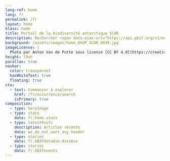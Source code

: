 ```yaml
---
lang-ref: home
lang: fr
permalink: /fr
layout: home
klass: home
title: Portail de la biodiversité antarctique SCAR
description: Rechercher <span data-ajax-url="https://api.gbif.org/v1/occurrence/search?geometry=POLYGON((180%20-44.3,173%20-44.3,173%20-47.5,170%20-47.5,157%20-47.5,157%20-45.9,150%20-45.9,150%20-47.5,143%20-47.5,143%20-45.8,140%20-45.8,140%20-44.5,137%20-44.5,137%20-43,135%20-43,135%20-41.7,131%20-41.7,131%20-40.1,115%20-40.1,92%20-40.1,92%20-41.4,78%20-41.4,78%20-42.3,69%20-42.3,69%20-43.3,47%20-43.3,47%20-41.7,30%20-41.7,12%20-41.7,12%20-40.3,10%20-40.3,10%20-38.3,-5%20-38.3,-5%20-38.9,-9%20-38.9,-9%20-40.2,-13%20-40.2,-13%20-41.4,-21%20-41.4,-21%20-42.5,-39%20-42.5,-39%20-40.7,-49%20-40.7,-49%20-48.6,-54%20-48.6,-54%20-55.7,-62.7972582608082%20-55.7,-64%20-55.7,-64%20-57.8,-71%20-57.8,-71%20-58.9,-80%20-58.9,-80%20-40,-125%20-40,-167%20-40,-167%20-42.6,-171%20-42.6,-171%20-44.3,-180%20-44.3,-180%20-90,%200%20-90,180%20-90,180%20-44.3))"></span> les occurrences antarctiques.
background: /assets/images/home_AVdP_SCAR_0039.jpg
imageLicense: |
  Photo par Anton Van de Putte sous licence [CC BY 4.0](https://creativecommons.org/licenses/by/4.0/)
height: 75vh
parallax: true
navbar:
  color: transparent
  hasWhiteText: true
  floating: true
cta:
  - text: Commencer à explorer
    href: /fr/occurrence/search
    isPrimary: true
composition:
  - type: heroImage
  - type: stats
    data: fr.home.stats
  - type: latestPosts
    description: Articles récents
    data: we_do_not_want_any_header 
  - type: stories
    data: fr.GBIFdataUse.dataUse
  - type: stories
    data: fr.GBIFevents
---
```

